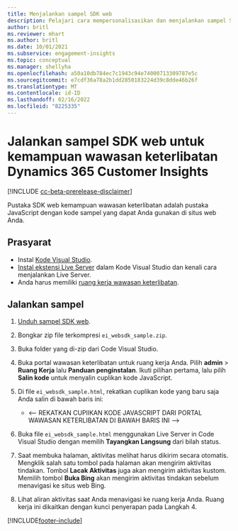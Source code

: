 ```yaml
---
title: Menjalankan sampel SDK web
description: Pelajari cara mempersonalisasikan dan menjalankan sampel SDK web.
author: britl
ms.reviewer: mhart
ms.author: britl
ms.date: 10/01/2021
ms.subservice: engagement-insights
ms.topic: conceptual
ms.manager: shellyha
ms.openlocfilehash: a50a10db784ec7c1943c94e74000713309787e5c
ms.sourcegitcommit: e7cdf36a78a2b1dd2850183224d39c8dde46b26f
ms.translationtype: MT
ms.contentlocale: id-ID
ms.lasthandoff: 02/16/2022
ms.locfileid: "8225335"
---
```

# <a name="run-the-web-sdk-sample-for-dynamics-365-customer-insights-engagement-insights-capability"></a>Jalankan sampel SDK web untuk kemampuan wawasan keterlibatan Dynamics 365 Customer Insights

[!INCLUDE [cc-beta-prerelease-disclaimer](includes/cc-beta-prerelease-disclaimer.md)]

Pustaka SDK web kemampuan wawasan keterlibatan adalah pustaka JavaScript dengan kode sampel yang dapat Anda gunakan di situs web Anda.

## <a name="prerequisites"></a>Prasyarat

- Instal [Kode Visual Studio](https://code.visualstudio.com/).
- [Instal ekstensi Live Server](https://marketplace.visualstudio.com/items?itemName=ritwickdey.LiveServer) dalam Kode Visual Studio dan kenali cara menjalankan Live Server.
- Anda harus memiliki [ruang kerja wawasan keterlibatan](create-workspace.md).

## <a name="run-sample"></a>Jalankan sampel

1. [Unduh sampel SDK web](https://download.pi.dynamics.com/sdk/EngagementInsightsSamples/ei_websdk_sample.zip).

1. Bongkar zip file terkompresi `ei_websdk_sample.zip`.

1. Buka folder yang di-zip dari Code Visual Studio.

1. Buka portal wawasan keterlibatan untuk ruang kerja Anda. Pilih **admin** > **Ruang Kerja**  lalu **Panduan penginstalan**. Ikuti pilihan pertama, lalu pilih **Salin kode** untuk menyalin cuplikan kode JavaScript.

1. Di file `ei_websdk_sample.html`, rekatkan cuplikan kode yang baru saja Anda salin di bawah baris ini:

   - <-- REKATKAN CUPlIKAN KODE JAVASCRIPT DARI PORTAL WAWASAN KETERLIBATAN DI BAWAH BARIS INI -->

1. Buka file `ei_websdk_sample.html` menggunakan Live Server in Code Visual Studio dengan memilih **Tayangkan Langsung** dari bilah status.

1. Saat membuka halaman, aktivitas melihat harus dikirim secara otomatis. Mengklik salah satu tombol pada halaman akan mengirim aktivitas tindakan. Tombol **Lacak Aktivitas** juga akan mengirim aktivitas kustom. Memilih tombol **Buka Bing** akan mengirim aktivitas tindakan sebelum menavigasi ke situs web Bing.

1. Lihat aliran aktivitas saat Anda menavigasi ke ruang kerja Anda. Ruang kerja ini dikaitkan dengan kunci penyerapan pada Langkah 4.


[!INCLUDE[footer-include](../includes/footer-banner.md)]
